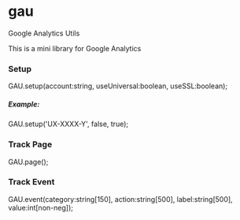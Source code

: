 gau
===

Google Analytics Utils

This is a mini library for Google Analytics

### Setup

GAU.setup(account:string, useUniversal:boolean, useSSL:boolean);

##### Example:

GAU.setup('UX-XXXX-Y', false, true);

### Track Page

GAU.page();

### Track Event

GAU.event(category:string[150], action:string[500], label:string[500], value:int[non-neg]);

